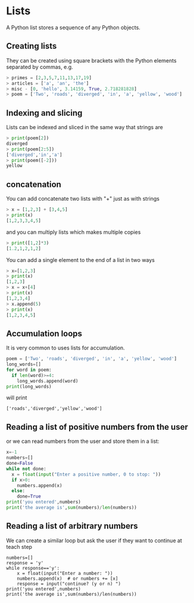 # Lists
A Python list stores a sequence of any Python objects.

## Creating lists
They can be created using square brackets with the Python elements separated by commas, e.g.
``` python
> primes = [2,3,5,7,11,13,17,19]
> articles = ['a', 'an', 'the']
> misc - [0, 'hello', 3.14159, True, 2.718281828]
> poem = ['Two', 'roads', 'diverged', 'in', 'a', 'yellow', 'wood']
```

## Indexing and slicing
Lists can be indexed and sliced in the same way that strings are
``` python
> print(poem[2])
diverged
> print(poem[2:5])
['diverged','in','a']
> print(poem([-2]))
yellow
```

## concatenation
You can add concatenate two lists with "+" just as with strings
``` python
> x = [1,2,3] + [3,4,5]
> print(x)
[1,2,3,3,4,5]
```
and you can multiply lists which makes multiple copies
``` python
> print([1,2]*3)
[1.2,1,2,1,2]
```
You can add a single element to the end of a list in two ways
``` python
> x=[1,2,3]
> print(x)
[1,2,3]
> x = x+[4]
> print(x)
[1,2,3,4]
> x.append(5)
> print(x)
[1,2,3,4,5]
```

## Accumulation loops
It is very common to uses lists for accumulation.
``` python
poem = ['Two', 'roads', 'diverged', 'in', 'a', 'yellow', 'wood']
long_words=[]
for word in poem:
  if len(word)>=4:
    long_words.append(word)
print(long_words)
```
will print
```
['roads','diverged','yellow','wood']
```

## Reading a list of positive numbers from the user
or we can read numbers from the user and store them in a list:
``` python
x=-1
numbers=[]
done=False
while not done:
  x = float(input("Enter a positive number, 0 to stop: "))
  if x>0:
    numbers.append(x)
  else:
    done=True
print('you entered',numbers)
print('the average is',sum(numbers)/len(numbers))
```

## Reading a list of arbitrary numbers
We can create a similar loop but ask the user if they want to continue at teach step
```
numbers=[]
response = 'y'
while response=='y':
    x = float(input("Enter a number: "))
    numbers.append(x)  # or numbers += [x]
    response = input("continue? (y or n) ")
print('you entered',numbers)
print('the average is',sum(numbers)/len(numbers))
```
  
